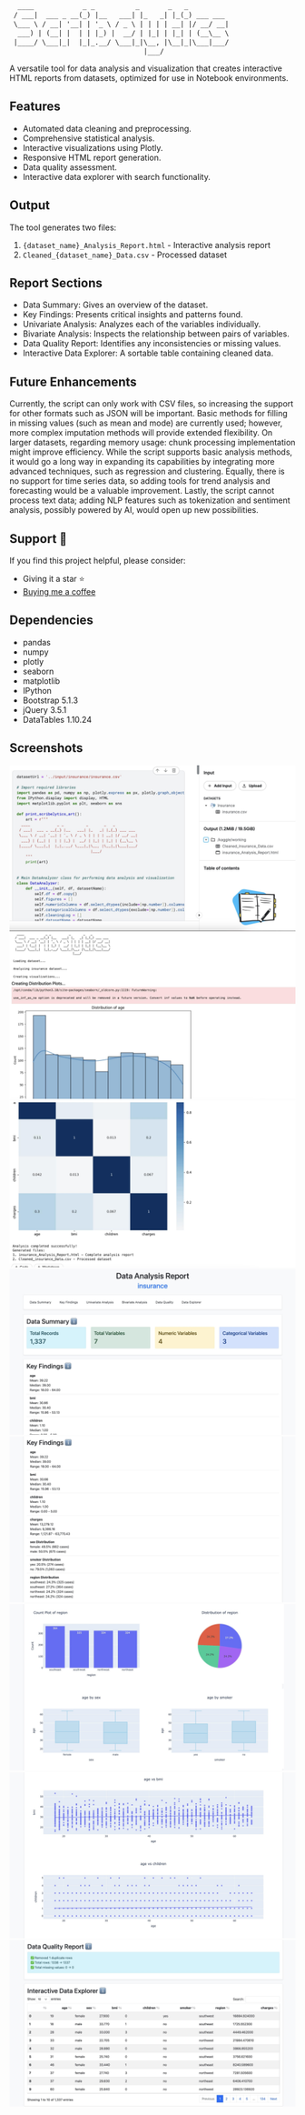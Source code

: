 ```ascii
  ____            _ _          _       _   _          
 / ___|  ___ _ __(_) |__   ___| |_   _| |_(_) ___ ___ 
 \___ \ / __| '__| | '_ \ / _ \ | | | | __| |/ __/ __|
  ___) | (__| |  | | |_) |  __/ | |_| | |_| | (__\__ \
 |____/ \___|_|  |_|_.__/ \___|_|\__, |\__|_|\___|___/
                                 |___/                
```
A versatile tool for data analysis and visualization that creates interactive HTML reports from datasets, optimized for use in Notebook environments.

## Features

- Automated data cleaning and preprocessing.
- Comprehensive statistical analysis.
- Interactive visualizations using Plotly.
- Responsive HTML report generation.
- Data quality assessment.
- Interactive data explorer with search functionality.

## Output

The tool generates two files:
1. `{dataset_name}_Analysis_Report.html` - Interactive analysis report
2. `Cleaned_{dataset_name}_Data.csv` - Processed dataset

## Report Sections

- Data Summary: Gives an overview of the dataset.
- Key Findings: Presents critical insights and patterns found.
- Univariate Analysis: Analyzes each of the variables individually.
- Bivariate Analysis: Inspects the relationship between pairs of variables.
- Data Quality Report: Identifies any inconsistencies or missing values.
- Interactive Data Explorer: A sortable table containing cleaned data.

## Future Enhancements
Currently, the script can only work with CSV files, so increasing the support for other formats such as JSON will be important. Basic methods for filling in missing values (such as mean and mode) are currently used; however, more complex imputation methods will provide extended flexibility. On larger datasets, regarding memory usage: chunk processing implementation might improve efficiency. While the script supports basic analysis methods, it would go a long way in expanding its capabilities by integrating more advanced techniques, such as regression and clustering. Equally, there is no support for time series data, so adding tools for trend analysis and forecasting would be a valuable improvement. Lastly, the script cannot process text data; adding NLP features such as tokenization and sentiment analysis, possibly powered by AI, would open up new possibilities.

## Support 🌟

If you find this project helpful, please consider:
- Giving it a star ⭐
- [Buying me a coffee](https://buymeacoffee.com/uzayyildirim)

## Dependencies

- pandas
- numpy
- plotly
- seaborn
- matplotlib
- IPython
- Bootstrap 5.1.3
- jQuery 3.5.1
- DataTables 1.10.24

## Screenshots
![Scribeelytics-1](screenshots/Scribeelytics-1.jpg)
![Scribeelytics-2](screenshots/Scribeelytics-2.jpg)
![Scribeelytics-3](screenshots/Scribeelytics-3.jpg)
![Scribeelytics-4](screenshots/Scribeelytics-4.jpg)
![Scribeelytics-5](screenshots/Scribeelytics-5.jpg)
![Scribeelytics-6](screenshots/Scribeelytics-6.jpg)
![Scribeelytics-7](screenshots/Scribeelytics-7.jpg)
![Scribeelytics-8](screenshots/Scribeelytics-8.jpg)
